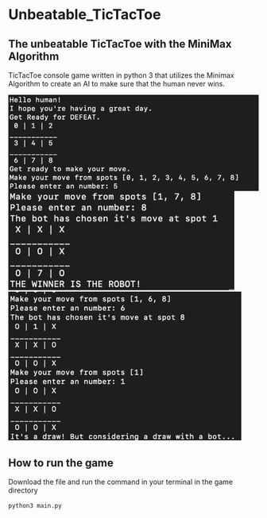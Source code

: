# Unbeatable_TicTacToe
## The unbeatable TicTacToe with the MiniMax Algorithm
TicTacToe console game written in python 3 that utilizes the Minimax Algorithm to create an AI to make sure that the human never wins.

<img src="README_Images/Screen Shot 2020-08-18 at 12.11.10 AM.png" align ="center">
<img src="README_Images/Screen Shot 2020-08-18 at 12.10.54 AM.png" height="200px">
<img src="README_Images/Screen Shot 2020-08-18 at 12.11.26 AM.png" height="300px">


## How to run the game 
Download the file and run the command in your terminal in the game directory
```
python3 main.py
```
